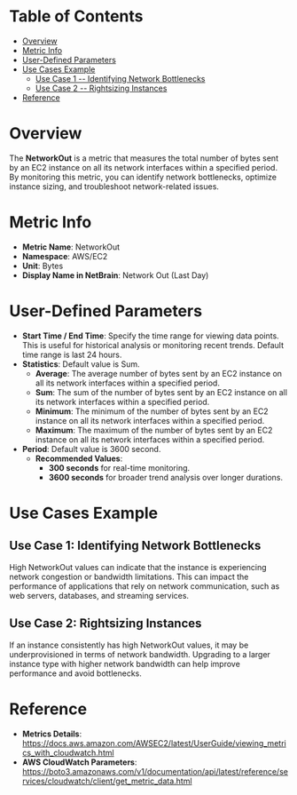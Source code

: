 # Table of Contents
- [Overview](#overview)
- [Metric Info](#metric-info)
- [User-Defined Parameters](#user-defined-parameters)
- [Use Cases Example](#example)
    - [Use Case 1 -- Identifying Network Bottlenecks](#example-1) 
    - [Use Case 2 -- Rightsizing Instances](#example-2)
- [Reference](#reference)

# Overview <a name="overview"></a>
The <b>NetworkOut</b> is a metric that measures the total number of bytes sent by an EC2 instance on all its network interfaces within a specified period. By monitoring this metric, you can identify network bottlenecks, optimize instance sizing, and troubleshoot network-related issues.

# Metric Info <a name="metric-info"></a>
* <b>Metric Name</b>: NetworkOut
* <b>Namespace</b>: AWS/EC2
* <b>Unit</b>: Bytes
* <b>Display Name in NetBrain</b>: Network Out (Last Day)

# User-Defined Parameters <a name="user-defined-parameters"></a>
* <b>Start Time / End Time</b>: Specify the time range for viewing data points. This is useful for historical analysis or monitoring recent trends. Default time range is last 24 hours.
* <b>Statistics</b>: Default value is Sum.
  * <b>Average</b>: The average number of bytes sent by an EC2 instance on all its network interfaces within a specified period.
  * <b>Sum</b>: The sum of the number of bytes sent by an EC2 instance on all its network interfaces within a specified period.
  * <b>Minimum</b>: The minimum of the number of bytes sent by an EC2 instance on all its network interfaces within a specified period.
  * <b>Maximum</b>: The maximum of the number of bytes sent by an EC2 instance on all its network interfaces within a specified period.
* <b>Period</b>: Default value is 3600 second.
  * <b>Recommended Values</b>:
    * <b>300 seconds</b> for real-time monitoring.
    * <b>3600 seconds</b> for broader trend analysis over longer durations.

# Use Cases Example <a name="example"></a>
## Use Case 1: Identifying Network Bottlenecks <a name="example-1"></a>
High NetworkOut values can indicate that the instance is experiencing network congestion or bandwidth limitations. This can impact the performance of applications that rely on network communication, such as web servers, databases, and streaming services.

## Use Case 2: Rightsizing Instances <a name="example-2"></a>
If an instance consistently has high NetworkOut values, it may be underprovisioned in terms of network bandwidth. Upgrading to a larger instance type with higher network bandwidth can help improve performance and avoid bottlenecks.

# Reference <a name="reference"></a>
* <b>Metrics Details</b>: https://docs.aws.amazon.com/AWSEC2/latest/UserGuide/viewing_metrics_with_cloudwatch.html
* <b>AWS CloudWatch Parameters</b>: https://boto3.amazonaws.com/v1/documentation/api/latest/reference/services/cloudwatch/client/get_metric_data.html